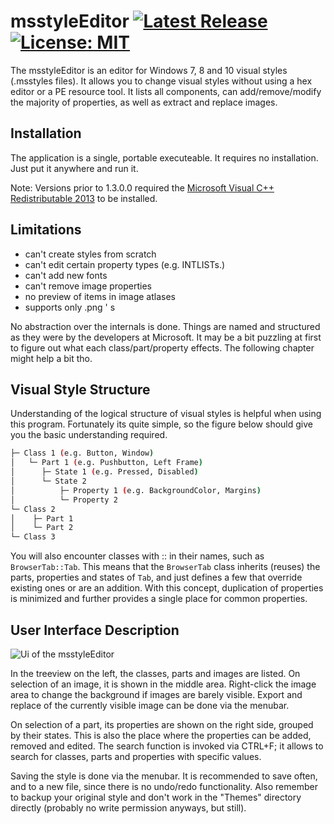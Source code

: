 # msstyleEditor [![Latest Release](https://img.shields.io/github/release/nptr/msstyleEditor.svg)](https://github.com/nptr/msstyleEditor/releases/latest) [![License: MIT](https://img.shields.io/badge/License-MIT-brightgreen.svg)](https://opensource.org/licenses/MIT)

The msstyleEditor is an editor for Windows 7, 8 and 10 visual styles (.msstyles files). It allows you to change visual styles without using a hex editor or a PE resource tool. It lists all components, can add/remove/modify the majority of properties, as well as extract and replace images.


## Installation
The application is a single, portable executeable. It requires no installation. 
Just put it anywhere and run it.

Note: Versions prior to 1.3.0.0 required the [Microsoft Visual C++ Redistributable 2013](https://www.microsoft.com/en-US/download/details.aspx?id=40784) to be installed.

## Limitations
+ can't create styles from scratch
+ can't edit certain property types (e.g. INTLISTs.)
+ can't add new fonts
+ can't remove image properties
+ no preview of items in image atlases
+ supports only .png ' s

No abstraction over the internals is done. Things are named and structured as they were by the developers at Microsoft. It may be a bit puzzling at first to figure out what each class/part/property effects. The following chapter might help a bit tho.

## Visual Style Structure

Understanding of the logical structure of visual styles is helpful when using this program. Fortunately its quite simple, so the figure below should give you the basic understanding required.
```bash
├─ Class 1 (e.g. Button, Window)
│   └─ Part 1 (e.g. Pushbutton, Left Frame)
│      ├─ State 1 (e.g. Pressed, Disabled)
│      └─ State 2
│          ├─ Property 1 (e.g. BackgroundColor, Margins)
│          └─ Property 2
└─ Class 2
│    ├─ Part 1
│    └─ Part 2
└─ Class 3
```

You will also encounter classes with :: in their names, such as `BrowserTab::Tab`. This means that the
`BrowserTab` class inherits (reuses) the parts, properties and states of `Tab`, and just defines a few that override existing ones or are an addition. With this concept, duplication of properties is minimized and further provides a single place for common properties.

## User Interface Description

![Ui of the msstyleEditor](https://user-images.githubusercontent.com/5485569/39672137-b5960a2c-5124-11e8-9c96-18f5dc17b795.png)

In the treeview on the left, the classes, parts and images are listed. On selection of an image, it is shown in the middle area. Right-click the image area to change the background if images are barely visible. Export and replace of the currently visible image can be done via the menubar.

On selection of a part, its properties are shown on the right side, grouped by their states. This is also the place where the properties can be added, removed and edited. The search function is invoked via CTRL+F; it allows to search for classes, parts and properties with specific values.

Saving the style is done via the menubar. It is recommended to save often, and to a new file, since there is no undo/redo functionality. Also remember to backup your original style and don't work in the "Themes" directory directly (probably no write permission anyways, but still).
